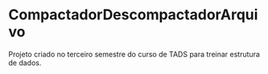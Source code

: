 # CompactadorDescompactadorArquivo
Projeto criado no terceiro semestre do curso de TADS para treinar estrutura de dados.
